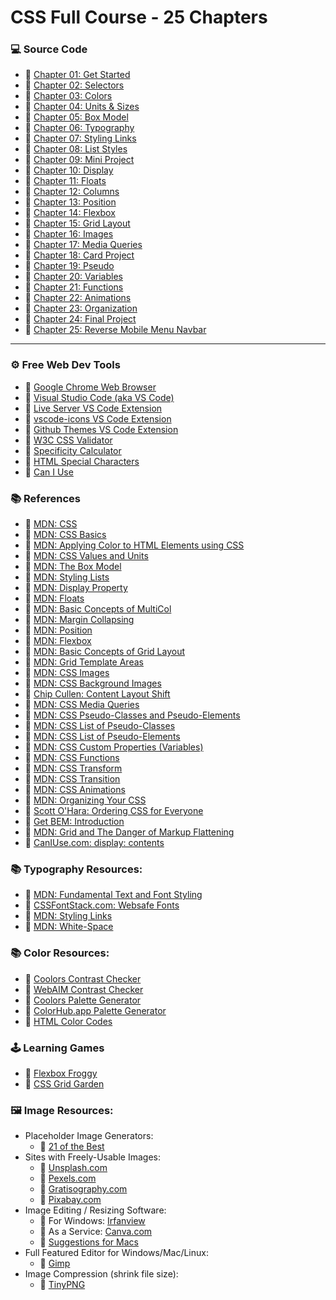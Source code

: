 # CSS Full Course - 25 Chapters

### 💻 Source Code

- 🔗 [Chapter 01: Get Started](https://github.com/kanishkasubash/full-stack-web-development/blob/master/css-full-course/Lesson_01)
- 🔗 [Chapter 02: Selectors](https://github.com/kanishkasubash/full-stack-web-development/blob/master/css-full-course/Lesson_02)
- 🔗 [Chapter 03: Colors](https://github.com/gitdagray/css_course/tree/main/03_lesson_starter)
- 🔗 [Chapter 04: Units & Sizes](https://github.com/gitdagray/css_course/tree/main/04_lesson_starter)
- 🔗 [Chapter 05: Box Model](https://github.com/gitdagray/css_course/tree/main/04_lesson_starter)
- 🔗 [Chapter 06: Typography](https://github.com/gitdagray/css_course/tree/main/05_lesson_starter)
- 🔗 [Chapter 07: Styling Links](https://github.com/gitdagray/css_course/tree/main/07_lesson_starter)
- 🔗 [Chapter 08: List Styles](https://github.com/gitdagray/css_course/tree/main/08_lesson_starter)
- 🔗 [Chapter 09: Mini Project](https://github.com/gitdagray/css_course/tree/main/09_lesson_starter)
- 🔗 [Chapter 10: Display](https://github.com/gitdagray/css_course/tree/main/10_lesson_starter)
- 🔗 [Chapter 11: Floats](https://github.com/gitdagray/css_course/tree/main/11_lesson_starter)
- 🔗 [Chapter 12: Columns](https://github.com/gitdagray/css_course/tree/main/12_lesson_starter)
- 🔗 [Chapter 13: Position](https://github.com/gitdagray/css_course/tree/main/13_lesson)
- 🔗 [Chapter 14: Flexbox](https://github.com/gitdagray/css_course/tree/main/14_lesson)
- 🔗 [Chapter 15: Grid Layout](https://github.com/gitdagray/css_course/tree/main/15_lesson)
- 🔗 [Chapter 16: Images](https://github.com/gitdagray/css_course/tree/main/16_lesson)
- 🔗 [Chapter 17: Media Queries](https://github.com/gitdagray/css_course/tree/main/17_lesson)
- 🔗 [Chapter 18: Card Project](https://github.com/gitdagray/css_course/tree/main/18_lesson)
- 🔗 [Chapter 19: Pseudo](https://github.com/gitdagray/css_course/tree/main/19_lesson)
- 🔗 [Chapter 20: Variables](https://github.com/gitdagray/css_course/tree/main/20_lesson)
- 🔗 [Chapter 21: Functions](https://github.com/gitdagray/css_course/tree/main/21_lesson)
- 🔗 [Chapter 22: Animations](https://github.com/gitdagray/css_course/tree/main/22_lesson)
- 🔗 [Chapter 23: Organization](https://github.com/gitdagray/css_course/tree/main/23_lesson)
- 🔗 [Chapter 24: Final Project](https://github.com/gitdagray/css_course/tree/main/24_lesson)
- 🔗 [Chapter 25: Reverse Mobile Menu Navbar](https://github.com/gitdagray/css_course/tree/main/25_lesson_starter-bonus)

---

### ⚙ Free Web Dev Tools

- 🔗 [Google Chrome Web Browser](https://google.com/chrome/)
- 🔗 [Visual Studio Code (aka VS Code)](https://code.visualstudio.com/)
- 🔗 [Live Server VS Code Extension](https://marketplace.visualstudio.com/items?itemName=ritwickdey.LiveServer)
- 🔗 [vscode-icons VS Code Extension](https://marketplace.visualstudio.com/items?itemName=vscode-icons-team.vscode-icons)
- 🔗 [Github Themes VS Code Extension](https://marketplace.visualstudio.com/items?itemName=GitHub.github-vscode-theme)
- 🔗 [W3C CSS Validator](https://jigsaw.w3.org/css-validator/)
- 🔗 [Specificity Calculator](https://specificity.keegan.st/)
- 🔗 [HTML Special Characters](https://unicode-table.com)
- 🔗 [Can I Use](https://caniuse.com/)

### 📚 References

- 🔗 [MDN: CSS](https://developer.mozilla.org/en-US/docs/Web/CSS)
- 🔗 [MDN: CSS Basics](https://developer.mozilla.org/en-US/docs/Learn/Getting_started_with_the_web/CSS_basics)
- 🔗 [MDN: Applying Color to HTML Elements using CSS](https://developer.mozilla.org/en-US/docs/Web/HTML/Applying_color)
- 🔗 [MDN: CSS Values and Units](https://developer.mozilla.org/en-US/docs/Learn/CSS/Building_blocks/Values_and_units)
- 🔗 [MDN: The Box Model](https://developer.mozilla.org/en-US/docs/Learn/CSS/Building_blocks/The_box_model)
- 🔗 [MDN: Styling Lists](https://developer.mozilla.org/en-US/docs/Learn/CSS/Styling_text/Styling_lists)
- 🔗 [MDN: Display Property](https://developer.mozilla.org/en-US/docs/Web/CSS/display)
- 🔗 [MDN: Floats](https://developer.mozilla.org/en-US/docs/Learn/CSS/CSS_layout/Floats)
- 🔗 [MDN: Basic Concepts of MultiCol](https://developer.mozilla.org/en-US/docs/Web/CSS/CSS_Columns/Basic_Concepts_of_Multicol)
- 🔗 [MDN: Margin Collapsing](https://developer.mozilla.org/en-US/docs/Web/CSS/CSS_Box_Model/Mastering_margin_collapsing)
- 🔗 [MDN: Position](https://developer.mozilla.org/en-US/docs/Learn/CSS/CSS_layout/Positioning)
- 🔗 [MDN: Flexbox](https://developer.mozilla.org/en-US/docs/Learn/CSS/CSS_layout/Flexbox)
- 🔗 [MDN: Basic Concepts of Grid Layout](https://developer.mozilla.org/en-US/docs/Web/CSS/CSS_Grid_Layout/Basic_Concepts_of_Grid_Layout)
- 🔗 [MDN: Grid Template Areas](https://developer.mozilla.org/en-US/docs/Web/CSS/CSS_Grid_Layout/Grid_Template_Areas)
- 🔗 [MDN: CSS Images](https://developer.mozilla.org/en-US/docs/Web/CSS/CSS_Images)
- 🔗 [MDN: CSS Background Images](https://developer.mozilla.org/en-US/docs/Web/CSS/CSS_Backgrounds_and_Borders/Resizing_background_images)
- 🔗 [Chip Cullen: Content Layout Shift](https://chipcullen.com/what-width-and-height-attributes-to-use-with-responsive-images/)
- 🔗 [MDN: CSS Media Queries](https://developer.mozilla.org/en-US/docs/Learn/CSS/CSS_layout/Media_queries)
- 🔗 [MDN: CSS Pseudo-Classes and Pseudo-Elements](https://developer.mozilla.org/en-US/docs/Learn/CSS/Building_blocks/Selectors/Pseudo-classes_and_pseudo-elements)
- 🔗 [MDN: CSS List of Pseudo-Classes](https://developer.mozilla.org/en-US/docs/Web/CSS/Pseudo-classes)
- 🔗 [MDN: CSS List of Pseudo-Elements](https://developer.mozilla.org/en-US/docs/Web/CSS/Pseudo-elements)
- 🔗 [MDN: CSS Custom Properties (Variables)](https://developer.mozilla.org/en-US/docs/Web/CSS/Using_CSS_custom_properties)
- 🔗 [MDN: CSS Functions](https://developer.mozilla.org/en-US/docs/Web/CSS/CSS_Functions)
- 🔗 [MDN: CSS Transform](https://developer.mozilla.org/en-US/docs/Web/CSS/transform)
- 🔗 [MDN: CSS Transition](https://developer.mozilla.org/en-US/docs/Web/CSS/CSS_Transitions/Using_CSS_transitions)
- 🔗 [MDN: CSS Animations](https://developer.mozilla.org/en-US/docs/Web/CSS/CSS_Animations/Using_CSS_animations)
- 🔗 [MDN: Organizing Your CSS](https://developer.mozilla.org/en-US/docs/Learn/CSS/Building_blocks/Organizing)
- 🔗 [Scott O'Hara: Ordering CSS for Everyone](https://modernweb.com/ordering-css/)
- 🔗 [Get BEM: Introduction](http://getbem.com/introduction/)
- 🔗 [MDN: Grid and The Danger of Markup Flattening](https://developer.mozilla.org/en-US/docs/Web/CSS/CSS_Grid_Layout/CSS_Grid_Layout_and_Accessibility#grid_and_the_danger_of_markup_flattening)
- 🔗 [CanIUse.com: display: contents](https://caniuse.com/?search=display%3A%20contents)

### 📚 Typography Resources:
- 🔗 [MDN: Fundamental Text and Font Styling](https://developer.mozilla.org/en-US/docs/Learn/CSS/Styling_text/Fundamentals)
- 🔗 [CSSFontStack.com: Websafe Fonts](https://www.cssfontstack.com/)
- 🔗 [MDN: Styling Links](https://developer.mozilla.org/en-US/docs/Learn/CSS/Styling_text/Styling_links)
- 🔗 [MDN: White-Space](https://developer.mozilla.org/en-US/docs/Web/CSS/white-space)

### 📚 Color Resources: 
- 🔗 [Coolors Contrast Checker](https://coolors.co/contrast-checker/112a46-acc8e5)
- 🔗 [WebAIM Contrast Checker](https://webaim.org/resources/contrastchecker/)
- 🔗 [Coolors Palette Generator](https://coolors.co/)
- 🔗 [ColorHub.app Palette Generator](https://colorhub.app/)
- 🔗 [HTML Color Codes](https://htmlcolorcodes.com/)

### 🕹️ Learning Games
- 🔗 [Flexbox Froggy](https://flexboxfroggy.com/)
- 🔗 [CSS Grid Garden](https://cssgridgarden.com/)

### 🖼️ Image Resources:
- Placeholder Image Generators:
    - 🔗 [21 of the Best](https://loremipsum.io/21-of-the-best-placeholder-image-generators/)
- Sites with Freely-Usable Images: 
    - 🔗 [Unsplash.com](https://unsplash.com/)
    - 🔗 [Pexels.com](https://www.pexels.com/)
    - 🔗 [Gratisography.com](https://gratisography.com/)
    - 🔗 [Pixabay.com](https://pixabay.com/)
- Image Editing / Resizing Software: 
    - 🔗 For Windows: [Irfanview](https://www.irfanview.com/)
    - 🔗 As a Service: [Canva.com](https://www.canva.com/)
    - 🔗 [Suggestions for Macs](https://www.cleverfiles.com/howto/top-5-photo-editing-apps-mac.html)
- Full Featured Editor for Windows/Mac/Linux: 
    - 🔗 [Gimp](https://www.gimp.org/)
- Image Compression (shrink file size): 
    - 🔗 [TinyPNG](https://tinypng.com/)
